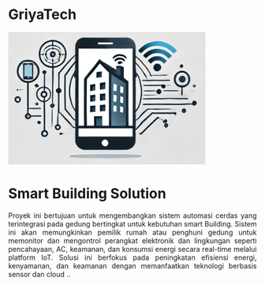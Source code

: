 # GriyaTech 
<!DOCTYPE html>
<html lang="id">
<head>
    <meta charset="UTF-8">
    <meta name="viewport" content="width=device-width, initial-scale=1.0">
    <meta http-equiv="X-UA-Compatible" content="ie=edge">
    <img src= "logo GriyaTech.jpg"  width = 400>

</head>
<body>
    <div class="container" align=justify>
        <h1>Smart Building Solution</h1>
        <p>Proyek ini bertujuan untuk mengembangkan sistem automasi cerdas yang terintegrasi pada gedung bertingkat untuk kebutuhan smart Building. Sistem ini akan memungkinkan pemilik rumah atau penghuni gedung untuk memonitor dan mengontrol perangkat elektronik dan lingkungan seperti pencahayaan, AC, keamanan, dan konsumsi energi secara real-time melalui platform IoT. Solusi ini berfokus pada peningkatan efisiensi energi, kenyamanan, dan keamanan dengan memanfaatkan teknologi berbasis sensor dan cloud ..</p>
